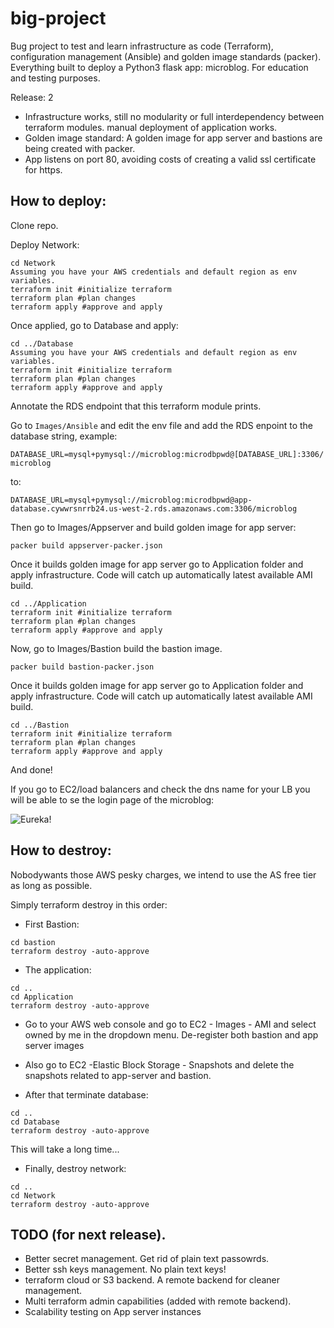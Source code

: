 # big-project

Bug project to test and learn infrastructure as code (Terraform), configuration management (Ansible) and golden image standards (packer).  Everything built to deploy a Python3 flask app: microblog. For education and testing purposes.

Release: 2

* Infrastructure works, still no modularity or full interdependency between terraform modules. manual deployment of application works.
* Golden image standard: A golden image for app server and bastions are being created with packer. 
* App listens on port 80, avoiding costs of creating a valid ssl certificate for https.

## How to deploy:

Clone repo.

Deploy Network: 
```
cd Network
Assuming you have your AWS credentials and default region as env variables.
terraform init #initialize terraform
terraform plan #plan changes
terraform apply #approve and apply
```
Once applied, go to Database and apply:
```
cd ../Database
Assuming you have your AWS credentials and default region as env variables.
terraform init #initialize terraform
terraform plan #plan changes
terraform apply #approve and apply
```

Annotate the RDS endpoint that this terraform module prints.

Go to `Images/Ansible` and edit the env file and add the RDS enpoint to the database string, example:

`DATABASE_URL=mysql+pymysql://microblog:microdbpwd@[DATABASE_URL]:3306/microblog`

to:

`DATABASE_URL=mysql+pymysql://microblog:microdbpwd@app-database.cywwrsnrrb24.us-west-2.rds.amazonaws.com:3306/microblog`

Then go to Images/Appserver and build golden image for app server:

 `packer build appserver-packer.json`


Once it builds golden image for app server go to Application folder and apply infrastructure. Code will catch up automatically latest available AMI build.

```
cd ../Application
terraform init #initialize terraform
terraform plan #plan changes
terraform apply #approve and apply
```

Now, go to Images/Bastion build the bastion image.

`packer build bastion-packer.json`

Once it builds golden image for app server go to Application folder and apply infrastructure. Code will catch up automatically latest available AMI build.

```
cd ../Bastion
terraform init #initialize terraform
terraform plan #plan changes
terraform apply #approve and apply
```

And done!

If you go to EC2/load balancers and check the dns name for your LB you will be able to se the login page of the microblog:


![Eureka!](https://i.imgur.com/atRy0k2.png)

## How to destroy:

Nobodywants those AWS pesky charges, we intend to use the AS free tier as long as possible.

Simply terraform destroy in this order:

* First Bastion:

```
cd bastion
terraform destroy -auto-approve
```

* The application:

```
cd ..
cd Application
terraform destroy -auto-approve
```

* Go to your AWS web console and go to EC2 - Images - AMI and select owned by me in the dropdown menu. De-register both bastion and app server images

* Also go to EC2 -Elastic Block Storage - Snapshots and delete the snapshots related to app-server and bastion.

* After that terminate database:

```
cd ..
cd Database
terraform destroy -auto-approve
```

This will take a long time...

* Finally, destroy network:
  
```
cd ..
cd Network
terraform destroy -auto-approve
```

## TODO (for next release).

* Better secret management. Get rid of plain text passowrds.
* Better ssh keys management. No plain text keys!
* terraform cloud or S3 backend. A remote backend for cleaner management.
* Multi terraform admin capabilities (added with remote backend).
* Scalability testing on App server instances